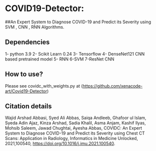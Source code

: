 # COVID19-Detector: 
##An Expert System to Diagnose COVID-19 and Predict its Severity using SVM , CNN , RNN Algorithms.
## Dependencies
1- python 3.9
2- Scikit Learn 0.24
3- Tensorflow 
4- DenseNet121 CNN based pretrained model
5- RNN
6-SVM
7-ResNet CNN

## How to use?
Please see covidc_with_weights.py at (https://github.com/xenacode-art/Covid19-Detector)
## Citation details
Wajid Arshad Abbasi, Syed Ali Abbas, Saiqa Andleeb, Ghafoor ul Islam, Syeda Adin Ajaz, Kinza Arshad, Sadia Khalil, Asma Anjam, Kashif Ilyas, Mohsib Saleem, Jawad Chughtai, Ayesha Abbas,
COVIDC: An Expert System to Diagnose COVID-19 and Predict its Severity using Chest CT Scans: Application in Radiology,
Informatics in Medicine Unlocked, 2021,100540, https://doi.org/10.1016/j.imu.2021.100540.
